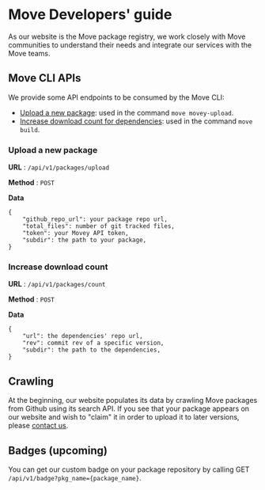 # Move Developers' guide

As our website is the Move package registry, we work closely with Move communities to understand their needs and integrate our services with the Move teams.

## Move CLI APIs

We provide some API endpoints to be consumed by the Move CLI:

- [Upload a new package](###upload-a-new-package): used in the command `move movey-upload`.
- [Increase download count for dependencies](###increase-download-count): used in the command `move build`.

### Upload a new package

**URL** : `/api/v1/packages/upload`

**Method** : `POST`

**Data**

```
{
    "github_repo_url": your package repo url,
    "total_files": number of git tracked files,
    "token": your Movey API token,
    "subdir": the path to your package,
}
```

### Increase download count

**URL** : `/api/v1/packages/count`

**Method** : `POST`

**Data**

```
{
    "url": the dependencies' repo url,
    "rev": commit rev of a specific version,
    "subdir": the path to the dependencies,
}
```

## Crawling

At the beginning, our website populates its data by crawling Move packages from Github using its search API. If you see that your package appears on our website and wish to "claim" it in order to upload it to later versions, please [contact us](https://movey.net/contact).

## Badges (upcoming)

You can get our custom badge on your package repository by calling GET `/api/v1/badge?pkg_name={package_name}`.
